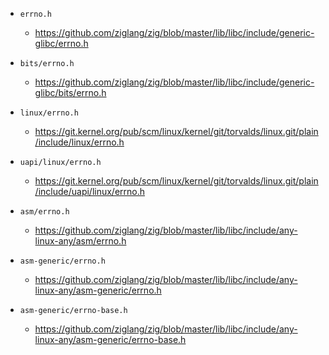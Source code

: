 - `errno.h`
    - https://github.com/ziglang/zig/blob/master/lib/libc/include/generic-glibc/errno.h

- `bits/errno.h`
    - https://github.com/ziglang/zig/blob/master/lib/libc/include/generic-glibc/bits/errno.h

- `linux/errno.h`
    - https://git.kernel.org/pub/scm/linux/kernel/git/torvalds/linux.git/plain/include/linux/errno.h

- `uapi/linux/errno.h`
    - https://git.kernel.org/pub/scm/linux/kernel/git/torvalds/linux.git/plain/include/uapi/linux/errno.h

- `asm/errno.h`
    - https://github.com/ziglang/zig/blob/master/lib/libc/include/any-linux-any/asm/errno.h

- `asm-generic/errno.h`
    - https://github.com/ziglang/zig/blob/master/lib/libc/include/any-linux-any/asm-generic/errno.h

- `asm-generic/errno-base.h`
    - https://github.com/ziglang/zig/blob/master/lib/libc/include/any-linux-any/asm-generic/errno-base.h
